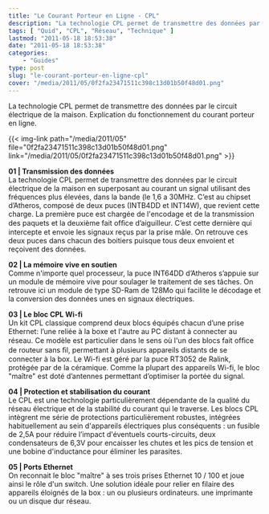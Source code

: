 ```yaml
---
title: "Le Courant Porteur en Ligne - CPL"
description: "La technologie CPL permet de transmettre des données par le circuit électrique de la maison. Explication du fonctionnement du courant porteur en ligne."
tags: [ "Quid", "CPL", "Réseau", "Technique" ]
lastmod: "2011-05-18 18:53:38"
date: "2011-05-18 18:53:38"
categories:
    - "Guides"
type: post
slug: "le-courant-porteur-en-ligne-cpl"
cover: "/media/2011/05/0f2fa23471511c398c13d01b50f48d01.png"
---
```


La technologie CPL permet de transmettre des données par le circuit électrique de la maison. Explication du fonctionnement du courant porteur en ligne.

<!--more-->

{{< img-link path="/media/2011/05" file="0f2fa23471511c398c13d01b50f48d01.png" link="/media/2011/05/0f2fa23471511c398c13d01b50f48d01.png" >}}

**01 | Transmission des données**  
La technologie CPL permet de transmettre des données par le circuit électrique de la maison en superposant au courant un signal utilisant des fréquences plus élevées, dans la bande (le 1,6 a 30MHz. C’est au chipset d’Atheros, composé de deux puces (INTB4DD et INT14W), que revient cette charge. La première puce est chargée de l'encodage et de la transmission des paquets et la deuxième fait ofﬁce d’aiguilleur. C’est cette dernière qui intercepte et envoie les signaux reçus par la prise mâle. On retrouve ces deux puces dans chacun des boitiers puisque tous deux envoient et reçoivent des données.

**02 | La mémoire vive en soutien**  
Comme n'importe quel processeur, la puce INT64DD d’Atheros s’appuie sur un module de mémoire vive pour soulager le traitement de ses tâches. On retrouve ici un module de type SD-Ram de 128Mo qui facilite le décodage et la conversion des données unes en signaux électriques.

**03 | Le bloc CPL Wi-fi**  
Un kit CPL classique comprend deux blocs équipés chacun d’une prise Ethernet: l’une reliée à la boxe et l'autre au PC distant à connecter au réseau. Ce modèle est particulier dans le sens où l'un des blocs fait ofﬁce de routeur sans ﬁl, permettant à plusieurs appareils distants de se connecter à la box. Le Wi-fi est géré par la puce RT3052 de Ralink, protégée par
de la céramique. Comme la plupart des appareils Wi-fi, le bloc "maître" est doté d’antennes permettant d’optimiser la portée du signal.

**04 | Protection et stabilisation du courant**  
Le CPL est une technologie particulièrement dépendante de la qualité du réseau électrique et de la stabilité du courant qui le traverse. Les blocs CPL intègrent me série de protections particulièrement robustes, intégrées habituellement au sein d'appareils électriques plus conséquents : un fusible de 2,5A pour réduire l’impact d'éventuels courts-circuits, deux condensateurs de 6,3V pour encaisser les chutes et les pics de tension et une bobine d'inductance pour éliminer les parasites.

**05 | Ports Ethernet**  
On reconnait le bloc "maître" à ses trois prises Ethernet 10 / 100 et joue ainsi le rôle d'un switch. Une solution idéale pour relier en filaire des appareils éloignés de la box : un ou plusieurs ordinateurs. une imprimante ou un disque dur réseau.